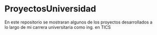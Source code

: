 # ProyectosUniversidad
En este repositorio se mostraran algunos de los proyectos desarrollados a lo largo de mi carrera universitaria como ing. en TICS
